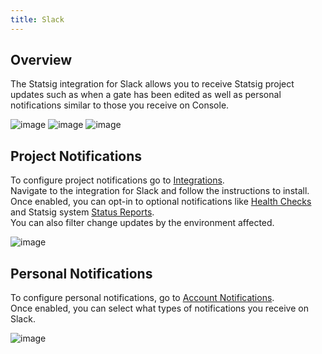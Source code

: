 ```yaml
---
title: Slack
---
```


## Overview

The Statsig integration for Slack allows you to receive Statsig project updates such as when a gate has been edited as well as personal notifications similar to those you receive on Console.

![image](https://github.com/statsig-io/docs/assets/111380336/5f50b18e-9ad9-4477-879a-dc33bb1d135c)
![image](https://github.com/statsig-io/docs/assets/111380336/8ebaaf3e-9fb9-477c-be1d-17275690ab56)
![image](https://github.com/statsig-io/docs/assets/111380336/38c587d3-f723-486a-99fb-af515a2c1911)

## Project Notifications
To configure project notifications go to [Integrations](https://console.statsig.com/integrations).<br />
Navigate to the integration for Slack and follow the instructions to install.<br />
Once enabled, you can opt-in to optional notifications like [Health Checks](/statsig-warehouse-native/guides/pulse#health-checks) and Statsig system [Status Reports](https://status.statsig.com/).<br />
You can also filter change updates by the environment affected.

![image](https://github.com/statsig-io/docs/assets/111380336/dc58c26a-226d-41cd-bdcb-9e3ac0fe47d0)

## Personal Notifications
To configure personal notifications, go to [Account Notifications](https://console.statsig.com/account_notifications).<br />
Once enabled, you can select what types of notifications you receive on Slack.

![image](https://github.com/statsig-io/docs/assets/111380336/ccd12359-806f-4ab3-bb60-27afd7feccb1)
